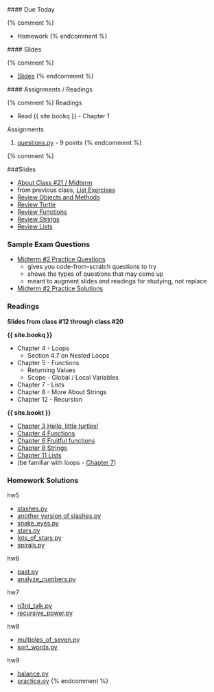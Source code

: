 <article class="due" markdown="block">
#### Due Today

{% comment %}
* Homework
{% endcomment %}

</article>

<article class="slides" markdown="block">
#### Slides

{% comment %}
* [Slides](classes/01/intro.html)
{% endcomment %}

</article>

<article class="assignments" markdown="block">
#### Assignments / Readings		

{% comment %}
Readings

* Read {{ site.bookq }} - Chapter 1

Assignments 

1. [questions.py](homework/hw01/questions.py) - 9 points
{% endcomment %}
</article>
{% comment %}
<a name="class21"></a>

###Slides

* [About Class #21 / Midterm](classes/21/meta.html)
* from previous class, [List Exercises](classes/20/list_exercises.html)
* [Review Objects and Methods](classes/21/objects.html)
* [Review Turtle](classes/21/turtle.html)
* [Review Functions](classes/21/functions.html)
* [Review Strings](classes/21/strings.html)
* [Review Lists](classes/21/lists.html)

<!-- * [Selected Homework Solutions](classes/21/homework_solutions.html) -->
 
<a name="midterm2practice"></a>

### Sample Exam Questions

* [Midterm #2 Practice Questions](resources/handouts/midterm_2/midterm_2_practice.pdf)
	* gives you code-from-scratch questions to try
	* shows the types of questions that may come up
	* meant to augment slides and readings for studying, not replace
* [Midterm #2 Practice Solutions](resources/handouts/midterm_2/midterm_2_practice_solutions.pdf)


### Readings

__Slides from class #12 through class #20__

__{{ site.bookq }}__

* Chapter 4 - Loops
	* Section 4.7 on Nested Loops
* Chapter 5 - Functions
	* Returning Values
	* Scope - Global / Local Variables
* Chapter 7 - Lists
* Chapter 8 - More About Strings 
* Chapter 12 - Recursion

__{{ site.bookt }}__

* [Chapter 3 Hello, little turtles!](http://openbookproject.net/thinkcs/python/english3e/hello_little_turtles.html)
* [Chapter 4 Functions](http://openbookproject.net/thinkcs/python/english3e/functions.html)
* [Chapter 6 Fruitful functions](http://openbookproject.net/thinkcs/python/english3e/fruitful_functions.html)
* [Chapter 8 Strings](http://openbookproject.net/thinkcs/python/english3e/strings.html)
* [Chapter 11 Lists](http://openbookproject.net/thinkcs/python/english3e/lists.html)
* (be familiar with loops - [Chapter 7](http://openbookproject.net/thinkcs/python/english3e/iteration.html))

<a name="midterm2hw"></a>

### Homework Solutions

hw5

* [slashes.py](resources/code/hw5/slashes.py)
* [another version of slashes.py](resources/code/hw5/slashes_2.py)
* [snake_eyes.py](resources/code/hw5/snake_eyes.py)
* [stars.py](resources/code/hw5/stars.py)
* [lots_of_stars.py](resources/code/hw5/lots_of_stars.py)
* [spirals.py](resources/code/hw5/spirals.py)

hw6

* [past.py](resources/code/hw6/past.py)
* [analyze_numbers.py](resources/code/hw6/analyze_numbers.py)

hw7

* [n3rd_talk.py](resources/code/hw7/n3rd_talk.py)
* [recursive_power.py](resources/code/hw7/recursive_power.py)

hw8

* [multiples_of_seven.py](resources/code/hw8/multiples_of_seven.py)
* [sort_words.py](resources/code/hw8/sort_words.py)

hw9

* [balance.py](resources/code/hw9/balance.py)
* [practice.py](resources/code/hw9/practice.py)
{% endcomment %}
